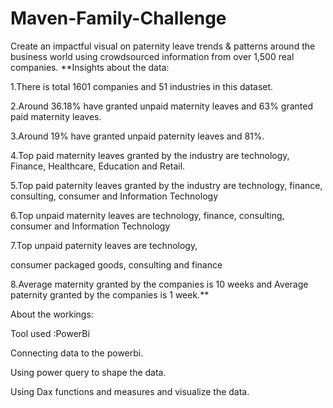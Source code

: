 # Maven-Family-Challenge
Create an impactful visual on paternity leave trends &amp; patterns around the business world using crowdsourced information from over 1,500 real companies.
**Insights about the data:

1.There is total 1601 companies and 51 industries in this dataset.

2.Around 36.18% have granted unpaid maternity leaves and 63% granted paid maternity leaves.

3.Around 19% have granted unpaid paternity leaves and 81%.

4.Top paid maternity leaves granted by the industry are technology, Finance, Healthcare, Education and Retail.

5.Top paid paternity leaves granted by the industry are technology, finance, consulting, consumer and Information Technology

6.Top unpaid maternity leaves are technology, finance, consulting, consumer and Information Technology

7.Top unpaid paternity leaves are technology,

consumer packaged goods, consulting and finance

8.Average maternity granted by the companies is 10 weeks and Average paternity granted by the companies is 1 week.**

About the workings:

Tool used :PowerBi

Connecting data to the powerbi.

Using power query to shape the data.

Using Dax functions and measures and visualize the data.

